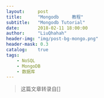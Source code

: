 ```yaml
---
layout:     post
title:      "Mongodb     教程"
subtitle:   "Mongodb Tutorial"
date:       2018-02-11 18:00:00
author:     "LiuQhahah"
header-img: "img/post-bg-mongo.png"
header-mask: 0.3
catalog:    true
tags:
    - NoSQL
    - MongoDB
    - 数据库
---
```

>这篇文章转录自[]
